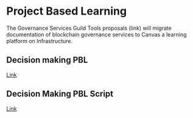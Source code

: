 # Project Based Learning

The Governance Services Guild Tools proposals (link) will migrate documentation of blockchain governance services to Canvas a learning platform on Infrastructure.

## Decision making PBL

[Link](https://docs.google.com/document/d/1AX54jTRVM93vX3cIYHNhUL1wggVrQ6Y8c\_KJTLauMtY/edit)

## Decision Making PBL Script

[Link](https://docs.google.com/document/d/1QMf\_BlLAIiAOWTPryXh547A7yZUUBjrjQR9LRBZXrPM/edit#heading=h.mhs7ykagqjqc)

